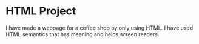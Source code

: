 # HTML Project

I have made a webpage for a coffee shop by only using HTML. I have used HTML semantics that has meaning and helps screen readers. 
